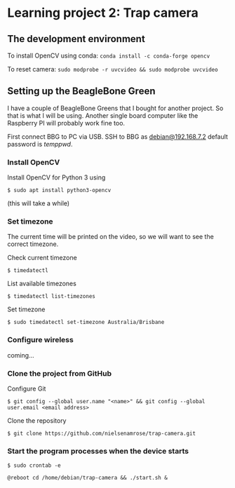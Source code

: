 # Learning project 2: Trap camera

## The development environment

To install OpenCV using conda: `conda install -c conda-forge opencv`

To reset camera: `sudo modprobe -r uvcvideo && sudo modprobe uvcvideo`

## Setting up the BeagleBone Green

I have a couple of BeagleBone Greens that I bought for another project. So that is what I will be using. Another single board computer like the Raspberry PI will probably work fine too.

First connect BBG to PC via USB. SSH to BBG as debian@192.168.7.2 default password is *temppwd*.

### Install OpenCV

Install OpenCV for Python 3 using 
```
$ sudo apt install python3-opencv
``` 
(this will take a while)

### Set timezone

The current time will be printed on the video, so we will want to see the correct timezone.

Check current timezone 
```
$ timedatectl
```

List available timezones 
```
$ timedatectl list-timezones
```

Set timezone 
```
$ sudo timedatectl set-timezone Australia/Brisbane
```

### Configure wireless

coming...

### Clone the project from GitHub

Configure Git
```
$ git config --global user.name "<name>" && git config --global user.email <email address> 
```

Clone the repository
```
$ git clone https://github.com/nielsenamrose/trap-camera.git
```

### Start the program processes when the device starts

```
$ sudo crontab -e
```

```
@reboot cd /home/debian/trap-camera && ./start.sh &
